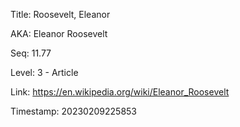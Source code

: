 Title:  Roosevelt, Eleanor

AKA:    Eleanor Roosevelt

Seq:    11.77

Level:  3 - Article

Link:   https://en.wikipedia.org/wiki/Eleanor_Roosevelt

Timestamp: 20230209225853
